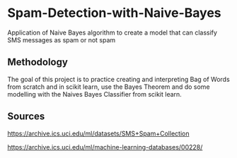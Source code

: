 # Spam-Detection-with-Naive-Bayes
Application of Naive Bayes algorithm to create a model that can classify SMS messages as spam or not spam

## Methodology

The goal of this project is to practice creating and interpreting Bag of Words from scratch and in scikit learn, use the Bayes Theorem and do some modelling with the Naives Bayes Classifier from scikit learn.

## Sources

https://archive.ics.uci.edu/ml/datasets/SMS+Spam+Collection
    
https://archive.ics.uci.edu/ml/machine-learning-databases/00228/
